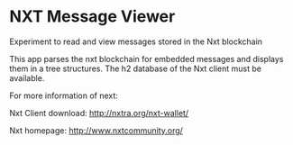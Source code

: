 NXT Message Viewer
=================

Experiment to read and view messages stored in the Nxt blockchain

This app parses the nxt blockchain for embedded messages and displays them in a tree structures. The h2 database of the Nxt client must be available.


For more information of next:

Nxt Client download: http://nxtra.org/nxt-wallet/
 
Nxt homepage: http://www.nxtcommunity.org/
